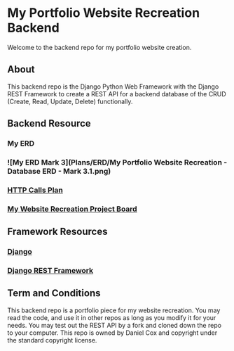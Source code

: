 # My Portfolio Website Recreation Backend

Welcome to the backend repo for my portfolio website creation.

## About
This backend repo is the Django Python Web Framework with the Django REST Framework to create a REST API for a backend database of the CRUD (Create, Read, Update, Delete) functionally.

## Backend Resource  
### My ERD
### ![My ERD Mark 3](Plans/ERD/My Portfolio Website Recreation - Database ERD - Mark 3.1.png)

### [HTTP Calls Plan](Plans/backendPlanMark4.0.txt)

### [My Website Recreation Project Board](https://github.com/users/DangerousDaniel/projects/3)

## Framework Resources
### [Django](https://www.djangoproject.com/) 
### [Django REST Framework](https://www.django-rest-framework.org/)

## Term and Conditions
This backend repo is a portfolio piece for my website recreation. You may read the code, and use it in other repos as long as you modify it for your needs. You may test out the REST API by a fork and cloned down the repo to your computer. This repo is owned by Daniel Cox and copyright under the standard copyright license.

